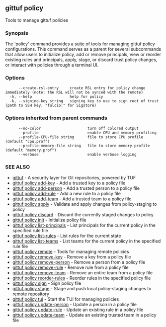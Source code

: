 ## gittuf policy

Tools to manage gittuf policies

### Synopsis

The 'policy' command provides a suite of tools for managing gittuf policy configurations. This command serves as a parent for several subcommands that allow users to initialize policy, add or remove principals, view or reorder existing rules and principals, apply, stage, or discard trust policy changes, or interact with policies through a terminal UI.

### Options

```
      --create-rsl-entry     create RSL entry for policy change immediately (note: the RSL will not be synced with the remote)
  -h, --help                 help for policy
  -k, --signing-key string   signing key to use to sign root of trust (path to SSH key, "fulcio:" for Sigstore)
```

### Options inherited from parent commands

```
      --no-color                     turn off colored output
      --profile                      enable CPU and memory profiling
      --profile-CPU-file string      file to store CPU profile (default "cpu.prof")
      --profile-memory-file string   file to store memory profile (default "memory.prof")
      --verbose                      enable verbose logging
```

### SEE ALSO

* [gittuf](gittuf.md)	 - A security layer for Git repositories, powered by TUF
* [gittuf policy add-key](gittuf_policy_add-key.md)	 - Add a trusted key to a policy file
* [gittuf policy add-person](gittuf_policy_add-person.md)	 - Add a trusted person to a policy file
* [gittuf policy add-rule](gittuf_policy_add-rule.md)	 - Add a new rule to a policy file
* [gittuf policy add-team](gittuf_policy_add-team.md)	 - Add a trusted team to a policy file
* [gittuf policy apply](gittuf_policy_apply.md)	 - Validate and apply changes from policy-staging to policy
* [gittuf policy discard](gittuf_policy_discard.md)	 - Discard the currently staged changes to policy
* [gittuf policy init](gittuf_policy_init.md)	 - Initialize policy file
* [gittuf policy list-principals](gittuf_policy_list-principals.md)	 - List principals for the current policy in the specified rule file
* [gittuf policy list-rules](gittuf_policy_list-rules.md)	 - List rules for the current state
* [gittuf policy list-teams](gittuf_policy_list-teams.md)	 - List teams for the current policy in the specified rule file
* [gittuf policy remote](gittuf_policy_remote.md)	 - Tools for managing remote policies
* [gittuf policy remove-key](gittuf_policy_remove-key.md)	 - Remove a key from a policy file
* [gittuf policy remove-person](gittuf_policy_remove-person.md)	 - Remove a person from a policy file
* [gittuf policy remove-rule](gittuf_policy_remove-rule.md)	 - Remove rule from a policy file
* [gittuf policy remove-team](gittuf_policy_remove-team.md)	 - Remove an entire team from a policy file
* [gittuf policy reorder-rules](gittuf_policy_reorder-rules.md)	 - Reorder rules in the specified policy file
* [gittuf policy sign](gittuf_policy_sign.md)	 - Sign policy file
* [gittuf policy stage](gittuf_policy_stage.md)	 - Stage and push local policy-staging changes to remote repository
* [gittuf policy tui](gittuf_policy_tui.md)	 - Start the TUI for managing policies
* [gittuf policy update-person](gittuf_policy_update-person.md)	 - Update a person in a policy file
* [gittuf policy update-rule](gittuf_policy_update-rule.md)	 - Update an existing rule in a policy file
* [gittuf policy update-team](gittuf_policy_update-team.md)	 - Update an existing trusted team in a policy file

